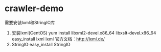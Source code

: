 # crawler-demo
需要安装lxml和StringIO库
1. 安装lxml(CentOS)
yum install libxml2-devel.x86_64 libxslt-devel.x86_64
easy_install lxml
lxml 官方文档：http://lxml.de/
2. StringIO 
easy_install StringIO

